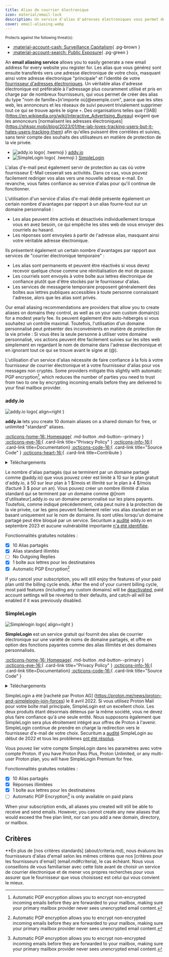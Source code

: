 ```yaml
---
title: Alias de courrier électronique
icon: material/email-lock
description: Un service d'alias d'adresses électroniques vous permet de générer facilement une nouvelle adresse électronique pour chaque site web auquel vous vous inscrivez.
cover: email-aliasing.webp
---
```


<small>Protects against the following threat(s):</small>

- [:material-account-cash: Surveillance Capitalism](basics/common-threats.md#surveillance-as-a-business-model){ .pg-brown }
- [:material-account-search: Public Exposure](basics/common-threats.md#limiting-public-information){ .pg-green }

An **email aliasing service** allows you to easily generate a new email address for every website you register for. Les alias que vous générez sont ensuite transférés vers une adresse électronique de votre choix, masquant ainsi votre adresse électronique "principale" et l'identité de votre [fournisseur d'adresses électroniques](email.md). Un véritable alias d'adresse électronique est préférable à l'adressage plus couramment utilisé et pris en charge par de nombreux fournisseurs, qui vous permet de créer des alias du type "nom de famille+[n'importe où]@exemple.com", parce que les sites web, les annonceurs et les réseaux de suivi peuvent trivialement supprimer tout ce qui se trouve après le signe `+`. Des organisations telles que l'[IAB] (https://en.wikipedia.org/wiki/Interactive_Advertising_Bureau) exigent que les annonceurs [normalisent les adresses électroniques] (https://shkspr.mobi/blog/2023/01/the-iab-loves-tracking-users-but-it-hates-users-tracking-them) afin qu'elles puissent être corrélées et suivies, sans tenir compte des souhaits des utilisateurs en matière de protection de la vie privée.

<div class="grid cards" markdown>

- ![addy.io logo](assets/img/email-aliasing/addy.svg){ .twemoji } [addy.io](email-aliasing.md#addyio)
- ![SimpleLogin logo](assets/img/email-aliasing/simplelogin.svg){ .twemoji } [SimpleLogin](email-aliasing.md#simplelogin)

</div>

L'alias d'e-mail peut également servir de protection au cas où votre fournisseur E-Mail cesserait ses activités. Dans ce cas, vous pouvez facilement rediriger vos alias vers une nouvelle adresse e-mail. En revanche, vous faites confiance au service d'alias pour qu'il continue de fonctionner.

L'utilisation d'un service d'alias d'e-mail dédié présente également un certain nombre d'avantages par rapport à un alias fourre-tout sur un domaine personnalisé :

- Les alias peuvent être activés et désactivés individuellement lorsque vous en avez besoin, ce qui empêche les sites web de vous envoyer des courriels au hasard.
- Les réponses sont envoyées à partir de l'adresse alias, masquant ainsi votre véritable adresse électronique.

Ils présentent également un certain nombre d'avantages par rapport aux services de "courrier électronique temporaire" :

- Les alias sont permanents et peuvent être réactivés si vous devez recevoir quelque chose comme une réinitialisation de mot de passe.
- Les courriels sont envoyés à votre boîte aux lettres électronique de confiance plutôt que d'être stockés par le fournisseur d'alias.
- Les services de messagerie temporaire proposent généralement des boîtes aux lettres publiques accessibles à toute personne connaissant l'adresse, alors que les alias sont privés.

Our email aliasing recommendations are providers that allow you to create aliases on domains they control, as well as on your own custom domain(s) for a modest yearly fee. Ils peuvent également être auto-hébergés si vous souhaitez un contrôle maximal. Toutefois, l'utilisation d'un domaine personnalisé peut présenter des inconvénients en matière de protection de la vie privée : Si vous êtes la seule personne à utiliser votre domaine personnalisé, vos actions peuvent être facilement suivies sur les sites web simplement en regardant le nom de domaine dans l'adresse électronique et en ignorant tout ce qui se trouve avant le signe at (@).

L'utilisation d'un service d'alias nécessite de faire confiance à la fois à votre fournisseur de courrier électronique et à votre fournisseur d'alias pour vos messages non cryptés. Some providers mitigate this slightly with automatic PGP encryption[^1], which reduces the number of parties you need to trust from two to one by encrypting incoming emails before they are delivered to your final mailbox provider.

### addy.io

<div class="admonition recommendation" markdown>

![addy.io logo](assets/img/email-aliasing/addy.svg){ align=right }

**addy.io** lets you create 10 domain aliases on a shared domain for free, or unlimited "standard" aliases.

[:octicons-home-16: Homepage](https://addy.io){ .md-button .md-button--primary }
[:octicons-eye-16:](https://addy.io/privacy){ .card-link title="Privacy Policy" }
[:octicons-info-16:](https://addy.io/faq){ .card-link title=Documentation}
[:octicons-code-16:](https://github.com/anonaddy){ .card-link title="Source Code" }
[:octicons-heart-16:](https://addy.io/donate){ .card-link title=Contribute }

<details class="downloads" markdown>
<summary>Téléchargements</summary>

- [:simple-android: Android](https://addy.io/faq/#is-there-an-android-app)
- [:material-apple-ios: iOS](https://addy.io/faq/#is-there-an-ios-app)
- [:simple-firefoxbrowser: Firefox](https://addons.mozilla.org/firefox/addon/addy_io)
- [:simple-googlechrome: Chrome](https://chrome.google.com/webstore/detail/addyio-anonymous-email-fo/iadbdpnoknmbdeolbapdackdcogdmjpe)

</details>

</div>

Le nombre d'alias partagés (qui se terminent par un domaine partagé comme @addy.io) que vous pouvez créer est limité à 10 sur le plan gratuit d'addy.io, à 50 sur leur plan à 1 $/mois et illimité sur le plan à 4 $/mois (facturé 3 $ pour un an). Vous pouvez créer un nombre illimité d'alias standard qui se terminent par un domaine comme @[nom d'utilisateur].addy.io ou un domaine personnalisé sur les plans payants. Toutefois, comme indiqué précédemment, cela peut nuire à la protection de la vie privée, car les gens peuvent facilement relier vos alias standard en se basant uniquement sur le nom de domaine. Ils sont utiles lorsqu'un domaine partagé peut être bloqué par un service. Securitum a [audité](https://addy.io/blog/addy-io-passes-independent-security-audit) addy.io en septembre 2023 et aucune vulnérabilité importante [n'a été identifiée](https://addy.io/addy-io-security-audit.pdf).

Fonctionnalités gratuites notables :

- [x] 10 Alias partagés
- [x] Alias standard illimités
- [ ] No Outgoing Replies
- [x] 1 boîte aux lettres pour les destinataires
- [x] Automatic PGP Encryption[^1]

If you cancel your subscription, you will still enjoy the features of your paid plan until the billing cycle ends. After the end of your current billing cycle, most paid features (including any custom domains) will be [deactivated](https://addy.io/faq/#what-happens-if-i-have-a-subscription-but-then-cancel-it), paid account settings will be reverted to their defaults, and catch-all will be enabled if it was previously disabled.

### SimpleLogin

<div class="admonition recommendation" markdown>

![Simplelogin logo](assets/img/email-aliasing/simplelogin.svg){ align=right }

**SimpleLogin** est un service gratuit qui fournit des alias de courrier électronique sur une variété de noms de domaine partagés, et offre en option des fonctions payantes comme des alias illimités et des domaines personnalisés.

[:octicons-home-16: Homepage](https://simplelogin.io){ .md-button .md-button--primary }
[:octicons-eye-16:](https://simplelogin.io/privacy){ .card-link title="Privacy Policy" }
[:octicons-info-16:](https://simplelogin.io/docs){ .card-link title=Documentation}
[:octicons-code-16:](https://github.com/simple-login){ .card-link title="Source Code" }

<details class="downloads" markdown>
<summary>Téléchargements</summary>

- [:simple-googleplay: Google Play](https://play.google.com/store/apps/details?id=io.simplelogin.android)
- [:simple-appstore: App Store](https://apps.apple.com/app/id1494359858)
- [:simple-github: GitHub](https://github.com/simple-login/Simple-Login-Android/releases)
- [:simple-firefoxbrowser: Firefox](https://addons.mozilla.org/firefox/addon/simplelogin)
- [:simple-googlechrome: Chrome](https://chrome.google.com/webstore/detail/dphilobhebphkdjbpfohgikllaljmgbn)
- [:fontawesome-brands-edge: Edge](https://microsoftedge.microsoft.com/addons/detail/simpleloginreceive-sen/diacfpipniklenphgljfkmhinphjlfff)
- [:simple-safari: Safari](https://apps.apple.com/app/id6475835429)

</details>

</div>

SimpleLogin a été [racheté par Proton AG] (https://proton.me/news/proton-and-simplelogin-join-forces) le 8 avril 2022. Si vous utilisez Proton Mail pour votre boîte mail principale, SimpleLogin est un excellent choix. Les deux produits étant désormais détenus par la même société, vous ne devez plus faire confiance qu'à une seule entité. Nous supposons également que SimpleLogin sera plus étroitement intégré aux offres de Proton à l'avenir. SimpleLogin continue de prendre en charge la redirection vers le fournisseur d'e-mail de votre choix. Securitum a [audité](https://simplelogin.io/blog/security-audit) SimpleLogin au début de 2022 et tous les problèmes [ont été résolus](https://simplelogin.io/audit2022/web.pdf).

Vous pouvez lier votre compte SimpleLogin dans les paramètres avec votre compte Proton. If you have Proton Pass Plus, Proton Unlimited, or any multi-user Proton plan, you will have SimpleLogin Premium for free.

Fonctionnalités gratuites notables :

- [x] 10 Alias partagés
- [x] Réponses illimitées
- [x] 1 boîte aux lettres pour les destinataires
- [ ] Automatic PGP Encryption[^1] is only available on paid plans

When your subscription ends, all aliases you created will still be able to receive and send emails. However, you cannot create any new aliases that would exceed the free plan limit, nor can you add a new domain, directory, or mailbox.

## Critères

\*\*En plus de [nos critères standards] (about/criteria.md), nous évaluons les fournisseurs d'alias d'email selon les mêmes critères que nos [critères pour les fournisseurs d'email] (email.md#criteria), le cas échéant. Nous vous conseillons de vous familiariser avec cette liste avant de choisir un service de courrier électronique et de mener vos propres recherches pour vous assurer que le fournisseur que vous choisissez est celui qui vous convient le mieux.

[^1]: Automatic PGP encryption allows you to encrypt non-encrypted incoming emails before they are forwarded to your mailbox, making sure your primary mailbox provider never sees unencrypted email content.
